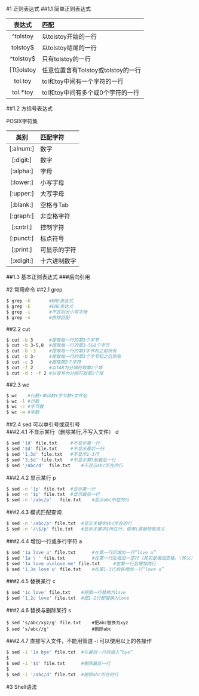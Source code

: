 #1 正则表达式
##1.1 简单正则表达式

表达式 | 匹配
|:---:|:---|
^tolstoy | 以tolstoy开始的一行
tolstoy$ | 以tolstoy结尾的一行
^tolstoy$ | 只有tolstoy的一行
[Tt]olstoy | 任意位置含有Tolstoy或tolstoy的一行
tol.toy | tol和toy中间有一个字符的一行
tol.*toy | tol和toy中间有多个或0个字符的一行

##1.2 方括号表达式

POSIX字符集  

类别 | 匹配字符
|:---:|:---|
[:alnum:] | 数字
[:digit:] | 数字
[:alpha:] | 字母
[:lower:] | 小写字母
[:upper:] | 大写字母
[:blank:] | 空格与Tab
[:graph:] | 非空格字符
[:cntrl:] | 控制字符
[:punct:] | 标点符号
[:print:] | 可显示的字符
[:xdigit:] | 十六进制数字

##1.3 基本正则表达式
###后向引用



#2 常用命令
##2.1 grep

```sh
$ grep -G		#BRE表达式  
$ grep -E		#ERE表达式  
$ grep -i		#不区别大小写字母  
$ grep -v		#排除匹配
```

##2.2 cut

```sh
$ cut -b 3		#提取每一行的第3个字节
$ cut -b 3-5,8	#提取每一行的第3-5&8个字节
$ cut -b -3		#提取每一行的第3字节和之前所有
$ cut -b 3-		#提取每一行的第3个字节和之后所有
$ cut -c 3		#提取第3个字符
$ cut -f 2		#以TAB为分隔符取第2个域
$ cut -d : -f 2	#以冒号为分隔符取第2个域
```

##2.3 wc

```sh
$ wc	#行数+单词数+字节数+文件名 
$ wc -l	#行数
$ wc -c	#字节数
$ wc -w	#字数
```

##2.4 sed
可以单引号或双引号  
###2.4.1 不显示某行（删除某行,不写入文件） d

```sh
$ sed '1d' file.txt		#不显示第一行
$ sed '$d' file.txt		#不显示最后一行
$ sed '1,3d' file.txt	#不显示1-3行
$ sed '3,$d' file.txt	#不显示第3到最后一行
$ sed '/abc/d'	file.txt	#不显示abc所在的行
```

###2.4.2 显示某行 p

```sh
$ sed -n '1p' file.txt	#显示第一行
$ sed -n '$p' file.txt	#显示最后一行
$ sed -n '/abc/p'	file.txt	#显示abc所在的行
```

###2.4.3 模式匹配查询

```sh
$ sed -n '/abc/p' file.txt	#显示关键字abc所在的行
$ sed -n '/\$/p' file.txt	#显示关键字$所在行，使用\屏蔽特殊含义 
```

###2.4.4 增加一行或多行字符 a

```sh
$ sed '1a love u' file.txt		#在第一行后增加一行“love u”
$ sed '1a \ ' file.txt			#在第一行后增加一空行（其实是增加空格，\转义）
$ sed '1a love u\nlove me' file.txt		#在第一行后增加两行
$ sed '1,3a love u' file.txt	#在第1-3行后各增加一行“love u”

```

###2.4.5 替换某行 c

```sh
$ sed '1c love' file.txt	#把第一行替换为love
$ sed '1,2c love' file.txt	#把1-2行都替换为love

```

###2.4.6 替换与删除某行 s

```
$ sed 's/abc/xyz/g' file.txt	#把abc替换为xyz
$ sed 's/abc//g'				#删除abc

```

###2.4.7 直接写入文件，不能用管道 -i
可以使用以上的各操作  

```sh
$ sed -i '1a bye' file.txt	#在最后一行后插入“bye”
$
$ sed -i '$d' file.txt		#删除最后一行
$
$ sed -i '/abc/d' file.txt	#删除abc所在的行
```


#3 Shell语法